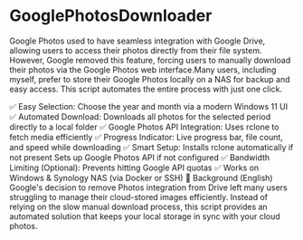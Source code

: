 # GooglePhotosDownloader
Google Photos used to have seamless integration with Google Drive, allowing users to access their photos directly from their file system. However, Google removed this feature, forcing users to manually download their photos via the Google Photos web interface.Many users, including myself, prefer to store their Google Photos locally on a NAS for backup and easy access. This script automates the entire process with just one click.

✅ Easy Selection: Choose the year and month via a modern Windows 11 UI
✅ Automated Download: Downloads all photos for the selected period directly to a local folder
✅ Google Photos API Integration: Uses rclone to fetch media efficiently
✅ Progress Indicator: Live progress bar, file count, and speed while downloading
✅ Smart Setup:
Installs rclone automatically if not present
Sets up Google Photos API if not configured
✅ Bandwidth Limiting (Optional): Prevents hitting Google API quotas
✅ Works on Windows & Synology NAS (via Docker or SSH)
📖 Background (English)
Google's decision to remove Photos integration from Drive left many users struggling to manage their cloud-stored images efficiently. Instead of relying on the slow manual download process, this script provides an automated solution that keeps your local storage in sync with your cloud photos.
